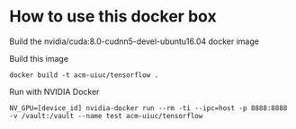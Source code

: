 # How to use this docker box

Build the nvidia/cuda:8.0-cudnn5-devel-ubuntu16.04 docker image 

Build this image 
```
docker build -t acm-uiuc/tensorflow .
```

Run with NVIDIA Docker 
```
NV_GPU=[device_id] nvidia-docker run --rm -ti --ipc=host -p 8888:8888  -v /vault:/vault --name test acm-uiuc/tensorflow
```
